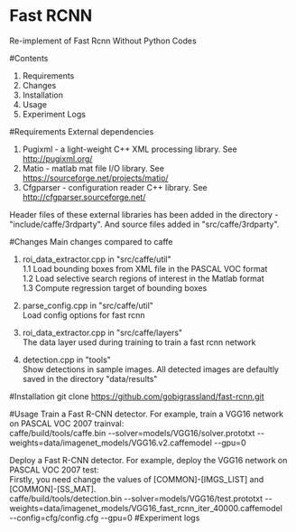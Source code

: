 # Fast RCNN
Re-implement of Fast Rcnn Without Python Codes

#Contents
1. Requirements
2. Changes
3. Installation
4. Usage
5. Experiment Logs

#Requirements
External dependencies  

1. Pugixml - a light-weight C++ XML processing library. See http://pugixml.org/ 
2. Matio - matlab mat file I/O library. See https://sourceforge.net/projects/matio/ 
3. Cfgparser - configuration reader C++ library. See http://cfgparser.sourceforge.net/ 

  Header files of these external libraries has been added in the directory - "include/caffe/3rdparty". And source files added
in "src/caffe/3rdparty".

#Changes
Main changes compared to caffe

1. roi_data_extractor.cpp in "src/caffe/util"  
  1.1 Load bounding boxes from XML file in the PASCAL VOC format  
  1.2 Load selective search regions of interest in the Matlab format  
  1.3 Compute regression target of bounding boxes  

2. parse_config.cpp in "src/caffe/util"  
   Load config options for fast rcnn    
   
3. roi_data_extractor.cpp in "src/caffe/layers"  
   The data layer used during training to train a fast rcnn network  
   
4. detection.cpp in "tools"  
   Show detections in sample images. All detected images are defaultly saved in the directory "data/results"  

#Installation
  git clone https://github.com/gobigrassland/fast-rcnn.git

#Usage
 Train a Fast R-CNN detector. For example, train a VGG16 network on PASCAL VOC 2007 trainval:   
 caffe/build/tools/caffe.bin --solver=models/VGG16/solver.prototxt --weights=data/imagenet_models/VGG16.v2.caffemodel --gpu=0  

 Deploy a Fast R-CNN detector. For example, deploy the VGG16 network on PASCAL VOC 2007 test:  
 Firstly, you need change the values of [COMMON]-[IMGS_LIST] and [COMMON]-[SS_MAT].  
 caffe/build/tools/detection.bin --solver=models/VGG16/test.prototxt --weights=data/imagenet_models/VGG16_fast_rcnn_iter_40000.caffemodel \
 --config=cfg/config.cfg --gpu=0
#Experiment logs
